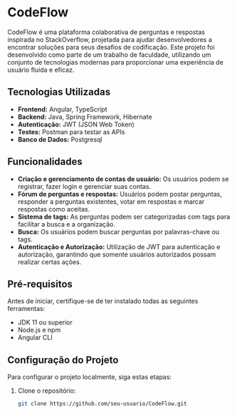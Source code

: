 # CodeFlow

CodeFlow é uma plataforma colaborativa de perguntas e respostas inspirada no StackOverflow, projetada para ajudar desenvolvedores a encontrar soluções para seus desafios de codificação. Este projeto foi desenvolvido como parte de um trabalho de faculdade, utilizando um conjunto de tecnologias modernas para proporcionar uma experiência de usuário fluida e eficaz.

## Tecnologias Utilizadas

- **Frontend:** Angular, TypeScript
- **Backend:** Java, Spring Framework, Hibernate
- **Autenticação:** JWT (JSON Web Token)
- **Testes:** Postman para testar as APIs
- **Banco de Dados:** Postgresql

## Funcionalidades

- **Criação e gerenciamento de contas de usuário:** Os usuários podem se registrar, fazer login e gerenciar suas contas.
- **Fórum de perguntas e respostas:** Usuários podem postar perguntas, responder a perguntas existentes, votar em respostas e marcar respostas como aceitas.
- **Sistema de tags:** As perguntas podem ser categorizadas com tags para facilitar a busca e a organização.
- **Busca:** Os usuários podem buscar perguntas por palavras-chave ou tags.
- **Autenticação e Autorização:** Utilização de JWT para autenticação e autorização, garantindo que somente usuários autorizados possam realizar certas ações.

## Pré-requisitos

Antes de iniciar, certifique-se de ter instalado todas as seguintes ferramentas:
- JDK 11 ou superior
- Node.js e npm
- Angular CLI

## Configuração do Projeto

Para configurar o projeto localmente, siga estas etapas:

1. Clone o repositório:
   ```bash
   git clone https://github.com/seu-usuario/CodeFlow.git
